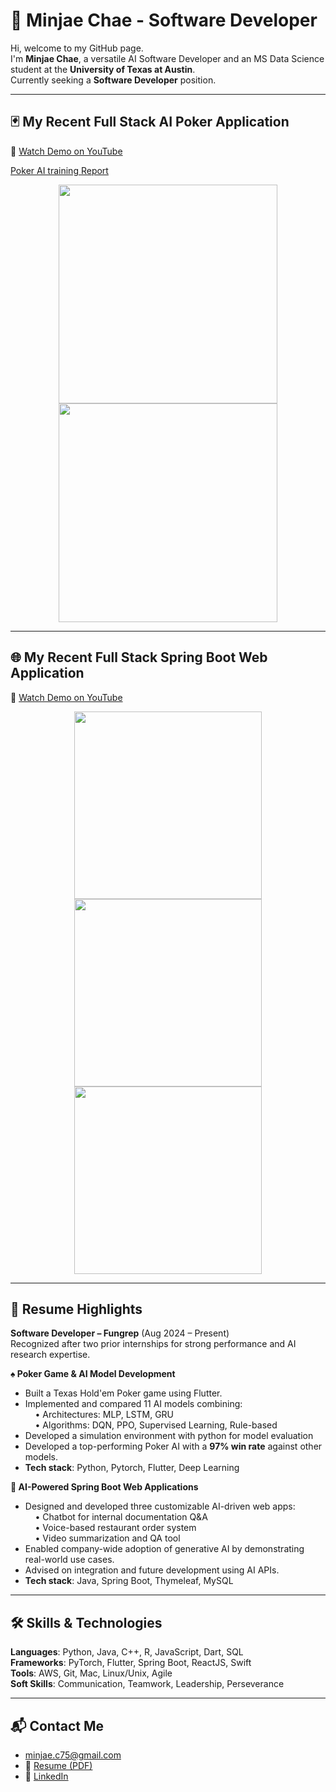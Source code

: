# 👋 Minjae Chae - Software Developer

Hi, welcome to my GitHub page.  
I'm **Minjae Chae**, a versatile AI Software Developer and an MS Data Science student at the **University of Texas at Austin**.  
Currently seeking a **Software Developer** position.

---

## 🃏 My Recent Full Stack AI Poker Application  
🎥 [Watch Demo on YouTube](https://youtu.be/VCPuwA87pi0)

[Poker AI training Report](https://github.com/user-attachments/files/20962603/Poker.Report.-.Google.Docs.pdf)

<p align="center">
  <img src="https://github.com/user-attachments/assets/5b5c5a97-03f7-488f-93bd-3c23897ff6be" height="350px"/>
  <img src="https://github.com/user-attachments/assets/5575ad82-5bb0-42d4-91a1-442ef8cd9696" height="350px"/>
</p>

---

## 🌐 My Recent Full Stack Spring Boot Web Application  
🎥 [Watch Demo on YouTube](https://youtu.be/0vk3TJ7s7Sc)

<p align="center">
  <img src="https://github.com/user-attachments/assets/40a0750d-51c9-423c-a295-e23dd1510e74" height="300"/>
  <img src="https://github.com/user-attachments/assets/276761f9-dea0-4c9f-9d3b-2e1f18974d3b" height="300"/>
  <img src="https://github.com/user-attachments/assets/e672dd2a-ef55-4adc-91df-375733a8990e" height="300"/>
</p>

---

## 📝 Resume Highlights

**Software Developer – Fungrep** (Aug 2024 – Present)  
Recognized after two prior internships for strong performance and AI research expertise.

**♠️ Poker Game & AI Model Development**  
- Built a Texas Hold'em Poker game using Flutter.  
- Implemented and compared 11 AI models combining:  
  &nbsp;&nbsp;&nbsp;&nbsp;• Architectures: MLP, LSTM, GRU  
  &nbsp;&nbsp;&nbsp;&nbsp;• Algorithms: DQN, PPO, Supervised Learning, Rule-based
- Developed a simulation environment with python for model evaluation
- Developed a top-performing Poker AI with a **97% win rate** against other models.
- **Tech stack**: Python, Pytorch, Flutter, Deep Learning


**🔧 AI-Powered Spring Boot Web Applications**  
- Designed and developed three customizable AI-driven web apps:  
  &nbsp;&nbsp;&nbsp;&nbsp;• Chatbot for internal documentation Q&A  
  &nbsp;&nbsp;&nbsp;&nbsp;• Voice-based restaurant order system  
  &nbsp;&nbsp;&nbsp;&nbsp;• Video summarization and QA tool  
- Enabled company-wide adoption of generative AI by demonstrating real-world use cases.  
- Advised on integration and future development using AI APIs.  
- **Tech stack**: Java, Spring Boot, Thymeleaf, MySQL

---

## 🛠️ Skills & Technologies

**Languages**: Python, Java, C++, R, JavaScript, Dart, SQL  
**Frameworks**: PyTorch, Flutter, Spring Boot, ReactJS, Swift  
**Tools**: AWS, Git, Mac, Linux/Unix, Agile  
**Soft Skills**: Communication, Teamwork, Leadership, Perseverance

---

## 📬 Contact Me

- minjae.c75@gmail.com
- 📄 [Resume (PDF)](https://github.com/user-attachments/files/20962597/Resume_25.pdf)
- 💼 [LinkedIn](https://www.linkedin.com/in/minjaechae)
